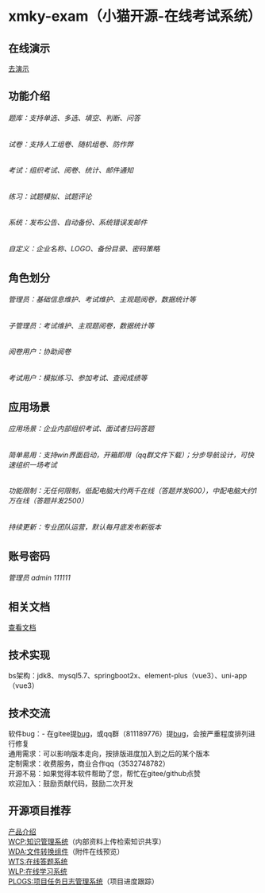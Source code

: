 # xmky-exam（小猫开源-在线考试系统）
## 在线演示
<a href="http://www.xiaomaokaiyuan.com" target="_blank">去演示</a>

## 功能介绍
###### 题库：支持单选、多选、填空、判断、问答
###### 试卷：支持人工组卷、随机组卷、防作弊
###### 考试：组织考试、阅卷、统计、邮件通知
###### 练习：试题模拟、试题评论
###### 系统：发布公告、自动备份、系统错误发邮件
###### 自定义：企业名称、LOGO、备份目录、密码策略

## 角色划分
###### 管理员：基础信息维护、考试维护、主观题阅卷，数据统计等

###### 子管理员：考试维护、主观题阅卷，数据统计等

###### 阅卷用户：协助阅卷

###### 考试用户：模拟练习、参加考试、查阅成绩等

## 应用场景
###### 应用场景：企业内部组织考试、面试者扫码答题
###### 简单易用：支持win界面启动，开箱即用（qq群文件下载）；分步导航设计，可快速组织一场考试
###### 功能限制：无任何限制，低配电脑大约两千在线（答题并发600），中配电脑大约1万在线（答题并发2500）
###### 持续更新：专业团队运营，默认每月底发布新版本


## 账号密码
###### 管理员 admin 111111

## 相关文档
<a href="http://examdoc.xiaomaokaiyuan.com/">查看文档</a>

## 技术实现
bs架构：jdk8、mysql5.7、springboot2x、element-plus（vue3）、uni-app（vue3）

## 技术交流
软件bug：- 在gitee提[bug](https://gitee.com/zhanghucheng/exam/issues)，或qq群（811189776）提[bug](https://qm.qq.com/q/N4iwu3COMq)，会按严重程度排列进行修复<br/>
通用需求：可以影响版本走向，按排版进度加入到之后的某个版本<br/>
定制需求：收费服务，商业合作qq（3532748782）<br/>
开源不易：如果觉得本软件帮助了您，帮忙在gitee/github点赞<br/>
欢迎加入：鼓励贡献代码，鼓励二次开发<br/>

## 开源项目推荐
<a href="http://www.wcpknow.com" target="_blank">产品介绍</a><br/>
<a href="https://gitee.com/macplus/WCP" target="_blank">WCP:知识管理系统</a>（内部资料上传检索知识共享）<br/>
<a href="https://gitee.com/macplus/WDA" target="_blank">WDA:文件转换组件</a>（附件在线预览）<br/>
<a href="https://gitee.com/macplus/WTS" target="_blank">WTS:在线答题系统</a><br/>
<a href="https://gitee.com/macplus/WLP" target="_blank">WLP:在线学习系统</a><br/>
<a href="https://gitee.com/macplus/plogs" target="_blank">PLOGS:项目任务日志管理系统</a>（项目进度跟踪）<br/>